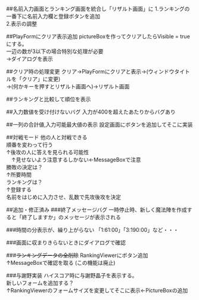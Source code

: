 ##名前入力画面とランキング画面を統合し「リザルト画面」に
1.ランキングの一番下に名前入力欄と登録ボタンを追加  
2.表示の調整

##PlayFormにクリア表示追加
pictureBoxを作ってクリアしたらVisible = trueにする。  
一辺の数が3以下の場合特別な処理が必要  
→ダイアログを表示

##クリア時の処理変更
クリア→PlayFormにクリアと表示→(ウィンドウタイトルを「クリア」に変更)  
→(何かキーを押すとリザルト画面へ)→リザルト画面

##ランキングと比較して順位を表示

##入力数値を受け付けないバグ
入力が400を超えたあたりからバグあり

##一列の合計値,入力可能最大値の表示
設定画面にボタンを追加してそこに実装 

##対戦モード
他の人と対戦できる  
順番を変わって行う  
↑後攻の人に答えを見られる可能性  
　↑見せないよう注意するしかない←MessageBoxで注意  
勝敗の決定は？  
↑所要時間  
ランキングは？  
↑登録する  
名前をはじめに入力させ、乱数で先攻後攻を決定

##追加・修正済み
###終了メッセージバグ
一時停止時、新しく魔法陣を作成すると「終了しますか」のメッセージが表示される

###時間の分表示が、繰り上がらない
「1:61:00」「3:190:00」など・・・

###画面に収まりきらないときにダイアログで確認

###~~ランキングデータの全削除~~
RankingViewerにボタン追加  
↑MessageBoxで確認を取る
(この機能は廃止)

###与謝野実装
ハイスコア時に与謝野晶子を表示する。  
新しいフォームを追加する？  
↑RankingViewerのフォームサイズを変更してそこに表示←PictureBoxの追加
